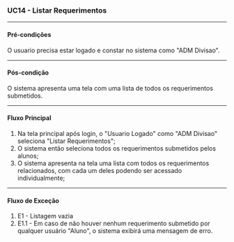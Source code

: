 ### UC14 - Listar Requerimentos
---
#### Pré-condições
O usuario precisa estar logado e constar no sistema como "ADM Divisao".

---
#### Pós-condição
O sistema apresenta uma tela com uma lista de todos os requerimentos submetidos. 

---
#### Fluxo Principal
1. Na tela principal após login, o "Usuario Logado" como "ADM Divisao" seleciona "Listar Requerimentos";
2. O sistema então seleciona todos os requerimentos submetidos pelos alunos; 
3. O sistema apresenta na tela uma lista com todos os requerimentos relacionados, com cada um deles podendo ser acessado individualmente;

---
#### Fluxo de Exceção
1. E1 - Listagem vazia
2. E1.1 - Em caso de não houver nenhum requerimento submetido por qualquer usuário "Aluno", o sistema exibirá uma mensagem de erro. 
